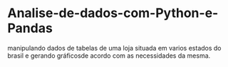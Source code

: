 # Analise-de-dados-com-Python-e-Pandas
manipulando dados de tabelas de uma loja situada em varios estados do brasil e gerando gráficosde acordo com as necessidades da mesma.
